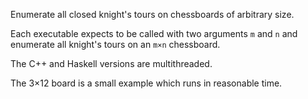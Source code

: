 Enumerate all closed knight's tours on chessboards of
arbitrary size.

Each executable expects to be called with two arguments
`m` and `n` and enumerate all knight's tours on an `m×n`
chessboard.

The C++ and Haskell versions are multithreaded.

The 3×12 board is a small example which runs in reasonable
time.
